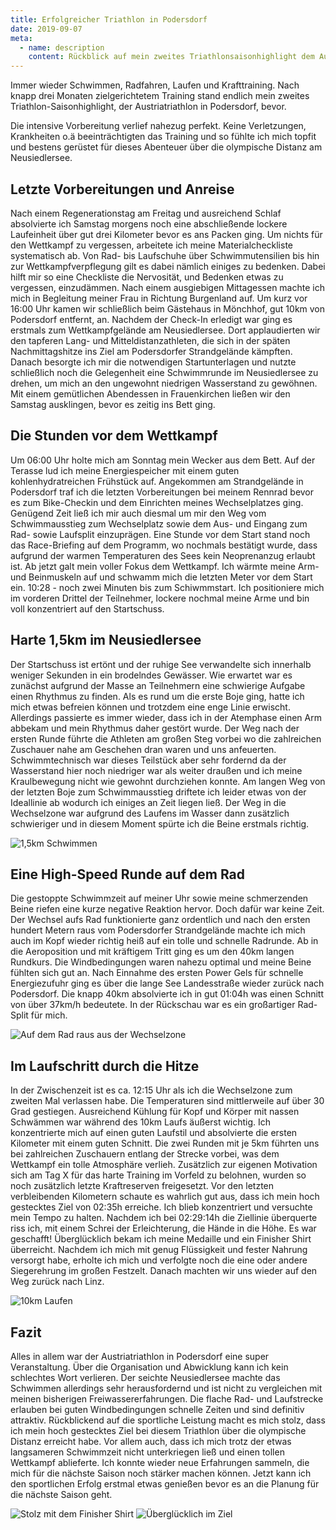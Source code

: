 ```yaml
---
title: Erfolgreicher Triathlon in Podersdorf
date: 2019-09-07
meta:
  - name: description
    content: Rückblick auf mein zweites Triathlonsaisonhighlight dem Austriatriathlon in Podersdorf 2019
---
```


Immer wieder Schwimmen, Radfahren, Laufen und Krafttraining. Nach knapp drei Monaten zielgerichtetem Training stand endlich mein zweites Triathlon-Saisonhighlight, der Austriatriathlon in Podersdorf, bevor.

<!-- more -->

Die intensive Vorbereitung verlief nahezug perfekt. Keine Verletzungen, Krankheiten o.ä beeinträchtigten das Training und so fühlte ich mich topfit und bestens gerüstet für dieses Abenteuer über die olympische Distanz am Neusiedlersee.

## Letzte Vorbereitungen und Anreise

Nach einem Regenerationstag am Freitag und ausreichend Schlaf absolvierte ich Samstag morgens noch eine abschließende lockere Laufeinheit über gut drei Kilometer bevor es ans Packen ging. Um nichts für den Wettkampf zu vergessen, arbeitete ich meine Materialcheckliste systematisch ab. Von Rad- bis Laufschuhe über Schwimmutensilien bis hin zur Wettkampfverpflegung gilt es dabei nämlich einiges zu bedenken. Dabei hilft mir so eine Checkliste die Nervosität, und Bedenken etwas zu vergessen, einzudämmen. Nach einem ausgiebigen Mittagessen machte ich mich in Begleitung meiner Frau in Richtung Burgenland auf. Um kurz vor 16:00 Uhr kamen wir schließlich beim Gästehaus in Mönchhof, gut 10km von Podersdorf entfernt, an. Nachdem der Check-In erledigt war ging es erstmals zum Wettkampfgelände am Neusiedlersee. Dort applaudierten wir den tapferen Lang- und Mitteldistanzathleten, die sich in der späten Nachmittagshitze ins Ziel am Podersdorfer Strandgelände kämpften. Danach besorgte ich mir die notwendigen Startunterlagen und nutzte schließlich noch die Gelegenheit eine Schwimmrunde im Neusiedlersee zu drehen, um mich an den ungewohnt niedrigen Wasserstand zu gewöhnen.
Mit einem gemütlichen Abendessen in Frauenkirchen ließen wir den Samstag ausklingen, bevor es zeitig ins Bett ging.

## Die Stunden vor dem Wettkampf

Um 06:00 Uhr holte mich am Sonntag mein Wecker aus dem Bett. Auf der Terasse lud ich meine Energiespeicher mit einem guten kohlenhydratreichen Frühstück auf. Angekommen am Strandgelände in Podersdorf traf ich die letzten Vorbereitungen bei meinem Rennrad bevor es zum Bike-Checkin und dem Einrichten meines Wechselplatzes ging. Genügend Zeit ließ ich mir auch diesmal um mir den Weg vom Schwimmausstieg zum Wechselplatz sowie dem Aus- und Eingang zum Rad- sowie Laufsplit einzuprägen. Eine Stunde vor dem Start stand noch das Race-Briefing auf dem Programm, wo nochmals bestätigt wurde, dass aufgrund der warmen Temperaturen des Sees kein Neoprenanzug erlaubt ist. Ab jetzt galt mein voller Fokus dem Wettkampf. Ich wärmte meine Arm- und Beinmuskeln auf und schwamm mich die letzten Meter vor dem Start ein. 
10:28 - noch zwei Minuten bis zum Schiwmmstart. Ich positioniere mich im vorderen Drittel der Teilnehmer, lockere nochmal meine Arme und bin voll konzentriert auf den Startschuss.

## Harte 1,5km im Neusiedlersee

Der Startschuss ist ertönt und der ruhige See verwandelte sich innerhalb weniger Sekunden in ein brodelndes Gewässer. Wie erwartet war es zunächst aufgrund der Masse an Teilnehmern eine schwierige Aufgabe einen Rhythmus zu finden. Als es rund um die erste Boje ging, hatte ich mich etwas befreien können und trotzdem eine enge Linie erwischt. Allerdings passierte es immer wieder, dass ich in der Atemphase einen Arm abbekam und mein Rhythmus daher gestört wurde. Der Weg nach der ersten Runde führte die Athleten am großen Steg vorbei wo die zahlreichen Zuschauer nahe am Geschehen dran waren und uns anfeuerten. Schwimmtechnisch war dieses Teilstück aber sehr fordernd da der Wasserstand hier noch niedriger war als weiter draußen und ich meine Kraulbewegung nicht wie gewohnt durchziehen konnte. Am langen Weg von der letzten Boje zum Schwimmausstieg driftete ich leider etwas von der Ideallinie ab wodurch ich einiges an Zeit liegen ließ. Der Weg in die Wechselzone war aufgrund des Laufens im Wasser dann zusätzlich schwieriger und in diesem Moment spürte ich die Beine erstmals richtig.

![1,5km Schwimmen](/img/posts/triathlon-podersdorf-2019/1.jpg)

## Eine High-Speed Runde auf dem Rad

Die gestoppte Schwimmzeit auf meiner Uhr sowie meine schmerzenden Beine riefen eine kurze negative Reaktion hervor. Doch dafür war keine Zeit. Der Wechsel aufs Rad funktionierte ganz ordentlich und nach den ersten hundert Metern raus vom Podersdorfer Strandgelände machte ich mich auch im Kopf wieder richtig heiß auf ein tolle und schnelle Radrunde. Ab in die Aeroposition und mit kräftigem Tritt ging es um den 40km langen Rundkurs. Die Windbedingungen waren nahezu optimal und meine Beine fühlten sich gut an. Nach Einnahme des ersten Power Gels für schnelle Energiezufuhr ging es über die lange See Landesstraße wieder zurück nach Podersdorf. Die knapp 40km absolvierte ich in gut 01:04h was einen Schnitt von über 37km/h bedeutete. In der Rückschau war es ein großartiger Rad-Split für mich.

![Auf dem Rad raus aus der Wechselzone](/img/posts/triathlon-podersdorf-2019/2.jpg)

## Im Laufschritt durch die Hitze

In der Zwischenzeit ist es ca. 12:15 Uhr als ich die Wechselzone zum zweiten Mal verlassen habe. Die Temperaturen sind mittlerweile auf über 30 Grad gestiegen. Ausreichend Kühlung für Kopf und Körper mit nassen Schwämmen war während des 10km Laufs äußerst wichtig. Ich konzentrierte mich auf einen guten Laufstil und absolvierte die ersten Kilometer mit einem guten Schnitt. Die zwei Runden mit je 5km führten uns bei zahlreichen Zuschauern entlang der Strecke vorbei, was dem Wettkampf ein tolle Atmosphäre verlieh. Zusätzlich zur eigenen Motivation sich am Tag X für das harte Training im Vorfeld zu belohnen, wurden so noch zusätzlich letzte Kraftreserven freigesetzt. Vor den letzten verbleibenden Kilometern schaute es wahrlich gut aus, dass ich mein hoch gestecktes Ziel von 02:35h erreiche. Ich blieb konzentriert und versuchte mein Tempo zu halten. Nachdem ich bei 02:29:14h die Ziellinie überquerte riss ich, mit einem Schrei der Erleichterung, die Hände in die Höhe. Es war geschafft! Überglücklich bekam ich meine Medaille und ein Finisher Shirt überreicht. Nachdem ich mich mit genug Flüssigkeit und fester Nahrung versorgt habe, erholte ich mich und verfolgte noch die eine oder andere Siegerehrung im großen Festzelt. Danach machten wir uns wieder auf den Weg zurück nach Linz. 

![10km Laufen](/img/posts/triathlon-podersdorf-2019/3.jpg)

## Fazit

Alles in allem war der Austriatriathlon in Podersdorf eine super Veranstaltung. Über die Organisation und Abwicklung kann ich kein schlechtes Wort verlieren. Der seichte Neusiedlersee machte das Schwimmen allerdings sehr herausfordernd und ist nicht zu vergleichen mit meinen bisherigen Freiwassererfahrungen. Die flache Rad- und Laufstrecke erlauben bei guten Windbedingungen schnelle Zeiten und sind definitiv attraktiv. Rückblickend auf die sportliche Leistung macht es mich stolz, dass ich mein hoch gestecktes Ziel bei diesem Triathlon über die olympische Distanz erreicht habe. Vor allem auch, dass ich mich trotz der etwas langsameren Schwimmzeit nicht unterkriegen ließ und einen tollen Wettkampf ablieferte. Ich konnte wieder neue Erfahrungen sammeln, die mich für die nächste Saison noch stärker machen können. Jetzt kann ich den sportlichen Erfolg erstmal etwas genießen bevor es an die Planung für die nächste Saison geht.

<div class="image-container">
    <img src="/img/posts/triathlon-podersdorf-2019/4.jpg" alt="Stolz mit dem Finisher Shirt" class="col-md-6 u-padding-right-md" />
    <img src="/img/posts/triathlon-podersdorf-2019/5.jpg" alt="Überglücklich im Ziel" class="col-md-6" />
</div>
